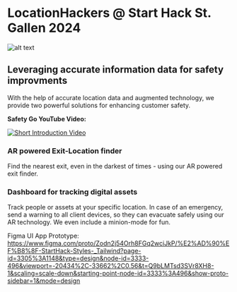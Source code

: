 # LocationHackers @ Start Hack St. Gallen 2024

![alt text](/assets/features.png)

## Leveraging accurate information data for safety improvments
With the help of accurate location data and augmented technology, we provide two powerful solutions for enhancing customer safety.

<b>Safety Go YouTube Video:</b>

[![Short Introduction Video](https://img.youtube.com/vi/k7oCZmPxOyQ/0.jpg)](https://www.youtube.com/watch?v=k7oCZmPxOyQ)

### AR powered Exit-Location finder
Find the nearest exit, even in the darkest of times - using our AR powered exit finder.

### Dashboard for tracking digital assets
Track people or assets at your specific location. In case of an emergency, send a warning to all client devices, so they can evacuate safely using our AR technology. We even include a minion-mode for fun.

Figma UI App Prototype:
https://www.figma.com/proto/Zodn2j54Orh8FGq2wciJkP/%E2%AD%90%EF%B8%8F-StartHack-Styles-_Tailwind?page-id=3305%3A1148&type=design&node-id=3333-496&viewport=-20434%2C-33662%2C0.56&t=Q9bLMTsd3SVr8XH8-1&scaling=scale-down&starting-point-node-id=3333%3A496&show-proto-sidebar=1&mode=design
